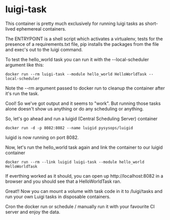 # luigi-task

This container is pretty much exclusively for running luigi tasks as short-lived
ephemereal containers.

The ENTRYPOINT is a shell script which activates a virtualenv, tests for the
presence of a requirements.txt file, pip installs the packages from the file and
exec's out to the luigi command.

To test the hello_world task you can run it with the --local-scheduler argument
like this:
```
docker run --rm luigi-task --module hello_world HelloWorldTask --local-scheduler
```
Note the --rm argument passed to docker run to cleanup the container after it's
run the task.

Cool! So we've got output and it seems to "work". But running those tasks alone
doesn't show us anything or do any scheduling or anything.

So, let's go ahead and run a luigid (Central Scheduling Server) container
```
docker run -d -p 8082:8082 --name luigid pysysops/luigid
```
luigid is now running on port 8082.

Now, let's run the hello_world task again and link the container to our luigid
container
```
docker run --rm --link luigid luigi-task --module hello_world HelloWorldTask
```
If everthing worked as it should, you can open up http://localhost:8082 in a
browser and you should see that a HelloWorldTask ran.

Great!! Now you can mount a volume with task code in it to /luigi/tasks and run
your own Luigi tasks in disposable containers.

Cron the docker run or schedule / manually run it with your favourite CI server
and enjoy the data.
